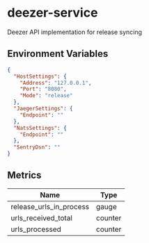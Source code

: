 # deezer-service
Deezer API implementation for release syncing


## Environment Variables

```json
{
  "HostSettings": {
  	"Address": "127.0.0.1",
  	"Port": "8080",
  	"Mode": "release"
  },
  "JaegerSettings": {
  	"Endpoint": ""
  },
  "NatsSettings": {
  	"Endpoint": ""
  },
  "SentryDsn": ""
}
```

## Metrics

|Name|Type|
|-|-|
|release_urls_in_process|gauge|
|urls_received_total|counter|
|urls_processed|counter|